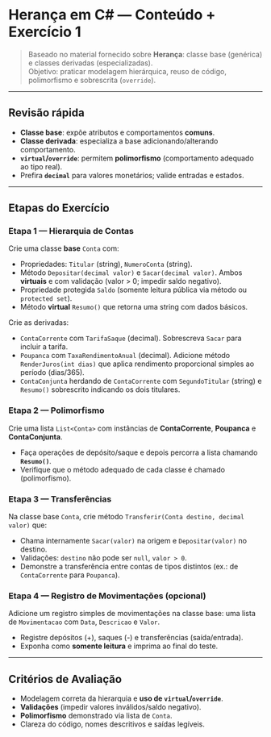 # Herança em C# — Conteúdo + Exercício 1

> Baseado no material fornecido sobre **Herança**: classe base (genérica) e classes derivadas (especializadas).  
> Objetivo: praticar modelagem hierárquica, reuso de código, polimorfismo e sobrescrita (`override`).

---

## Revisão rápida
- **Classe base**: expõe atributos e comportamentos **comuns**.
- **Classe derivada**: especializa a base adicionando/alterando comportamento.
- **`virtual`/`override`**: permitem **polimorfismo** (comportamento adequado ao tipo real).
- Prefira **`decimal`** para valores monetários; valide entradas e estados.

---

## Etapas do Exercício

### Etapa 1 — Hierarquia de Contas
Crie uma classe **base** `Conta` com:
- Propriedades: `Titular` (string), `NumeroConta` (string).
- Método `Depositar(decimal valor)` e `Sacar(decimal valor)`. Ambos **virtuais** e com validação (valor > 0; impedir saldo negativo).  
- Propriedade protegida `Saldo` (somente leitura pública via método ou `protected set`).
- Método **virtual** `Resumo()` que retorna uma string com dados básicos.

Crie as derivadas:
- `ContaCorrente` com `TarifaSaque` (decimal). Sobrescreva `Sacar` para incluir a tarifa.
- `Poupanca` com `TaxaRendimentoAnual` (decimal). Adicione método `RenderJuros(int dias)` que aplica rendimento proporcional simples ao período (dias/365).
- `ContaConjunta` herdando de `ContaCorrente` com `SegundoTitular` (string) e `Resumo()` sobrescrito indicando os dois titulares.

### Etapa 2 — Polimorfismo
Crie uma lista `List<Conta>` com instâncias de **ContaCorrente**, **Poupanca** e **ContaConjunta**.  
- Faça operações de depósito/saque e depois percorra a lista chamando **`Resumo()`**.  
- Verifique que o método adequado de cada classe é chamado (polimorfismo).

### Etapa 3 — Transferências
Na classe base `Conta`, crie método `Transferir(Conta destino, decimal valor)` que:  
- Chama internamente `Sacar(valor)` na origem e `Depositar(valor)` no destino.  
- Validações: `destino` não pode ser `null`, `valor > 0`.  
- Demonstre a transferência entre contas de tipos distintos (ex.: de `ContaCorrente` para `Poupanca`).

### Etapa 4 — Registro de Movimentações (opcional)
Adicione um registro simples de movimentações na classe base: uma lista de `Movimentacao` com `Data`, `Descricao` e `Valor`.  
- Registre depósitos (+), saques (-) e transferências (saída/entrada).  
- Exponha como **somente leitura** e imprima ao final do teste.

---

## Critérios de Avaliação
- Modelagem correta da hierarquia e **uso de `virtual`/`override`**.  
- **Validações** (impedir valores inválidos/saldo negativo).  
- **Polimorfismo** demonstrado via lista de `Conta`.  
- Clareza do código, nomes descritivos e saídas legíveis.
